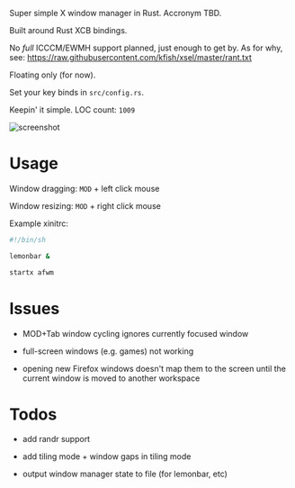 Super simple X window manager in Rust. Accronym TBD.

Built around Rust XCB bindings.

No *full* ICCCM/EWMH support planned, just enough to get by. As
for why, see: https://raw.githubusercontent.com/kfish/xsel/master/rant.txt

Floating only (for now).

Set your key binds in `src/config.rs`.

Keepin' it simple. LOC count: `1009`

![screenshot](https://github.com/grufwub/afwm/raw/master/screenshot.png)

# Usage

Window dragging: `MOD` + left click mouse

Window resizing: `MOD` + right click mouse

Example xinitrc:
```sh
#!/bin/sh

lemonbar &

startx afwm
```

# Issues

- MOD+Tab window cycling ignores currently focused window

- full-screen windows (e.g. games) not working

- opening new Firefox windows doesn't map them to the screen until the current
  window is moved to another workspace

# Todos

- add randr support

- add tiling mode + window gaps in tiling mode

- output window manager state to file (for lemonbar, etc)